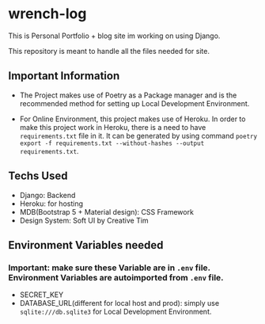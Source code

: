 # wrench-log

This is Personal Portfolio + blog site im working on using Django.

This repository is meant to handle all the files needed for site.

## Important Information

- The Project makes use of Poetry as a Package manager and is the recommended method for setting up Local Development Environment.

- For Online Environment, this project makes use of Heroku. In order to make this project work in Heroku, there is a need to have `requirements.txt` file in it. It can be generated by using command `poetry export -f requirements.txt --without-hashes --output requirements.txt`.

## Techs Used

- Django: Backend
- Heroku: for hosting
- MDB(Bootstrap 5 + Material design): CSS Framework
- Design System: Soft UI by Creative Tim

## Environment Variables needed

### Important: make sure these Variable are in `.env` file. Environment Variables are autoimported from `.env` file.

- SECRET_KEY
- DATABASE_URL(different for local host and prod): simply use `sqlite:///db.sqlite3` for Local Development Environment.
